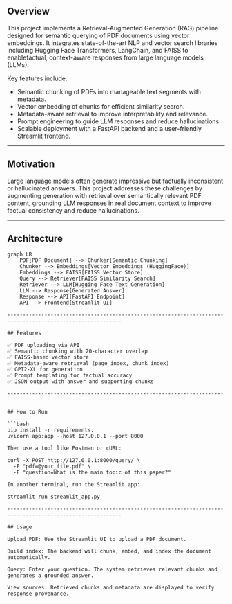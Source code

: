 ## Overview

This project implements a Retrieval-Augmented Generation (RAG) pipeline designed for semantic querying of PDF documents using vector embeddings. It integrates state-of-the-art NLP and vector search libraries including Hugging Face Transformers, LangChain, and FAISS to enablefactual, context-aware responses from large language models (LLMs).

Key features include:
- Semantic chunking of PDFs into manageable text segments with metadata.
- Vector embedding of chunks for efficient similarity search.
- Metadata-aware retrieval to improve interpretability and relevance.
- Prompt engineering to guide LLM responses and reduce hallucinations.
- Scalable deployment with a FastAPI backend and a user-friendly Streamlit frontend.

-----------------------------------------------------------------------------------------------------------

## Motivation

Large language models often generate impressive but factually inconsistent or hallucinated answers. This project addresses these challenges by augmenting generation with retrieval over semantically relevant PDF content, grounding LLM responses in real document context to improve factual consistency and reduce hallucinations.

-----------------------------------------------------------------------------------------------------------

## Architecture

```mermaid
graph LR
    PDF[PDF Document] --> Chunker[Semantic Chunking]
    Chunker --> Embeddings[Vector Embeddings (HuggingFace)]
    Embeddings --> FAISS[FAISS Vector Store]
    Query --> Retriever[FAISS Similarity Search]
    Retriever --> LLM[Hugging Face Text Generation]
    LLM --> Response[Generated Answer]
    Response --> API[FastAPI Endpoint]
    API --> Frontend[Streamlit UI]

-----------------------------------------------------------------------------------------------------------

## Features

✅ PDF uploading via API  
✅ Semantic chunking with 20-character overlap  
✅ FAISS-based vector store  
✅ Metadata-aware retrieval (page index, chunk index)  
✅ GPT2-XL for generation  
✅ Prompt templating for factual accuracy  
✅ JSON output with answer and supporting chunks

-----------------------------------------------------------------------------------------------------------

## How to Run

```bash
pip install -r requirements.
uvicorn app:app --host 127.0.0.1 --port 8000

Then use a tool like Postman or cURL:

curl -X POST http://127.0.0.1:8000/query/ \
  -F "pdf=@your_file.pdf" \
  -F "question=What is the main topic of this paper?"

In another terminal, run the Streamlit app:

streamlit run streamlit_app.py

-----------------------------------------------------------------------------------------------------------

## Usage

Upload PDF: Use the Streamlit UI to upload a PDF document.

Build index: The backend will chunk, embed, and index the document automatically.

Query: Enter your question. The system retrieves relevant chunks and generates a grounded answer.

View sources: Retrieved chunks and metadata are displayed to verify response provenance.
